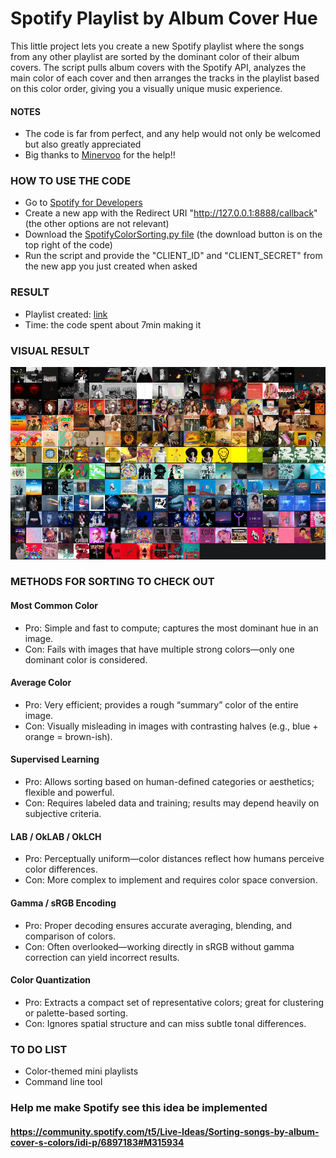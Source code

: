 # Spotify Playlist by Album Cover Hue
This little project lets you create a new Spotify playlist where the songs from any other playlist are sorted by the dominant color of their album covers.
The script pulls album covers with the Spotify API, analyzes the main color of each cover and then arranges the tracks in the playlist based on this color order, giving you a visually unique music experience.
#### NOTES
- The code is far from perfect, and any help would not only be welcomed but also greatly appreciated
- Big thanks to [Minervoo](https://github.com/minervoo) for the help!!

### HOW TO USE THE CODE
- Go to [Spotify for Developers](https://developer.spotify.com/dashboard)
- Create a new app with the Redirect URI "http://127.0.0.1:8888/callback" (the other options are not relevant)
- Download the [SpotifyColorSorting.py file](https://github.com/armeliens/SpotifyColorSorting/blob/main/SpotifyColorSorting.py) (the download button is on the top right of the code)
- Run the script and provide the "CLIENT_ID" and "CLIENT_SECRET" from the new app you just created when asked

### RESULT
- Playlist created: [link](https://open.spotify.com/playlist/7KcaZp49FUo84UmSiXXsEm?si=bf4aa6cf28064061)
- Time: the code spent about 7min making it

### VISUAL RESULT
![Visual result](https://github.com/armeliens/SpotifyColorSorting/blob/main/Visual%20result.png)

### METHODS FOR SORTING TO CHECK OUT
#### Most Common Color
- Pro: Simple and fast to compute; captures the most dominant hue in an image.
- Con: Fails with images that have multiple strong colors—only one dominant color is considered.
#### Average Color
- Pro: Very efficient; provides a rough “summary” color of the entire image.
- Con: Visually misleading in images with contrasting halves (e.g., blue + orange = brown-ish).
#### Supervised Learning
- Pro: Allows sorting based on human-defined categories or aesthetics; flexible and powerful.
- Con: Requires labeled data and training; results may depend heavily on subjective criteria.
#### LAB / OkLAB / OkLCH
- Pro: Perceptually uniform—color distances reflect how humans perceive color differences.
- Con: More complex to implement and requires color space conversion.
#### Gamma / sRGB Encoding
- Pro: Proper decoding ensures accurate averaging, blending, and comparison of colors.
- Con: Often overlooked—working directly in sRGB without gamma correction can yield incorrect results.
#### Color Quantization
- Pro: Extracts a compact set of representative colors; great for clustering or palette-based sorting.
- Con: Ignores spatial structure and can miss subtle tonal differences.

### TO DO LIST
- Color-themed mini playlists
- Command line tool

### Help me make Spotify see this idea be implemented
#### https://community.spotify.com/t5/Live-Ideas/Sorting-songs-by-album-cover-s-colors/idi-p/6897183#M315934
